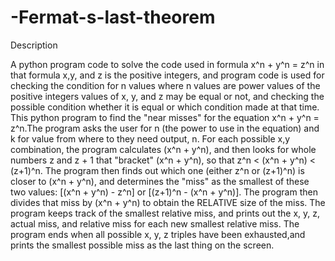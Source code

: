 # -Fermat-s-last-theorem

Description


A python program code to solve the code used in formula x^n + y^n = z^n in that formula x,y, and z is the positive integers, 
and program code is used for checking the condition for n values where n values are power values of the positive integers 
values  of x, y, and z may be equal or not, and checking the possible condition whether it is equal or which condition made 
at that time.
This  python program to find the "near misses" for the equation x^n + y^n = z^n.The program asks the user for n (the power 
to use in the equation) and k for value from where to they need output, n. For each possible x,y combination, the program 
calculates (x^n + y^n), and then looks for whole numbers z and z + 1 that "bracket" (x^n + y^n), so that z^n < (x^n + y^n) 
< (z+1)^n. The program then finds out which one (either z^n or (z+1)^n) is closer to (x^n + y^n), and determines the "miss"
as the smallest of these two values: [(x^n + y^n) - z^n] or [(z+1)^n - (x^n + y^n)]. The program then divides that miss by 
(x^n + y^n) to obtain the RELATIVE size of the miss. The program keeps track of the smallest relative miss, and prints out 
the x, y, z, actual miss, and relative miss for each new smallest relative miss. The program ends when all possible x, y, z 
triples have been exhausted,and prints the smallest possible miss as the last thing on the screen.
